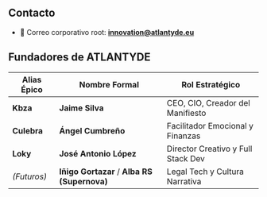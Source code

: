 

## Contacto

- 📩 Correo corporativo root: **innovation@atlantyde.eu**

## Fundadores de ATLANTYDE

| Alias Épico | Nombre Formal         | Rol Estratégico                       |
|-------------|------------------------|----------------------------------------|
| **Kbza**    | **Jaime Silva**        | CEO, CIO, Creador del Manifiesto       |
| **Culebra** | **Ángel Cumbreño**     | Facilitador Emocional y Finanzas       |
| **Loky**    | **José Antonio López** | Director Creativo y Full Stack Dev     |
| *(Futuros)* | **Iñigo Gortazar** / **Alba RS (Supernova)** | Legal Tech y Cultura Narrativa |
